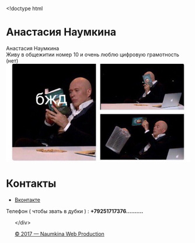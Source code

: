<!DOCTYPE html>
<p>&lt;!doctype html</p>
<html> 
<head> 
<meta charset="utf-8" /> 
 <left><h1>Анастасия Наумкина</h1></left>
<link rel="stylesheet" href="style.css" /> 
</head> 
<body> 
<div class="name"> 
<div>Анастасия Наумкина</div> 
</div> 
<div class="content"> 
Живу в общежитии номер 10 и очень люблю цифровую грамотность (нет)
<div class="img_r"> 
<img src="R6ZdVINA-zw.jpg" /> 
</div> 
</div> 
<div class="menu"> 
<h1>Контакты</h1> 
<ul> 
<li><p><a href="https://vk.com/supernaum">Вконтакте</a></p></li> 
</ul>  Телефон ( чтобы звать в дубки ) : <b>+79251717376..........</b>
<ul> 
&lt;/div&gt; 
<div class="footer"> 
<p><a href="https://vk.com/id107301511 ">&copy; 2017 — Naumkina Web Production</a></p> 
  </body>
</html>
